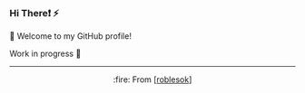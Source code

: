 ### Hi There:exclamation: :zap:

🎉 Welcome to my GitHub profile!

Work in progress :hammer:

---

<p align="center">:fire: From [<a href="https://github.com/roblesok">roblesok</a>]</p>
